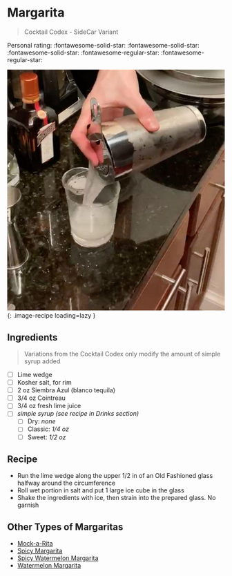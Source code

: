# Margarita

> Cocktail Codex - SideCar Variant

<!-- {cts} rating=3; (User can specify rating on scale of 1-5) -->

Personal rating: :fontawesome-solid-star: :fontawesome-solid-star: :fontawesome-solid-star: :fontawesome-regular-star: :fontawesome-regular-star:

<!-- {cte} -->

<!-- {cts} name_image=margarita.jpg; (User can specify image name) -->

![margarita.jpg](./margarita.jpg){: .image-recipe loading=lazy }

<!-- {cte} -->

## Ingredients

> Variations from the Cocktail Codex only modify the amount of simple syrup added

- [ ] Lime wedge
- [ ] Kosher salt, for rim
- [ ] 2 oz Siembra Azul (blanco tequila)
- [ ] 3/4 oz Cointreau
- [ ] 3/4 oz fresh lime juice
- [ ] *simple syrup (see recipe in Drinks section)*
    - [ ] Dry: *none*
    - [ ] Classic: *1/4 oz*
    - [ ] Sweet: *1/2 oz*

## Recipe

- Run the lime wedge along the upper 1/2 in of an Old Fashioned glass halfway around the circumference
- Roll wet portion in salt and put 1 large ice cube in the glass
- Shake the ingredients with ice, then strain into the prepared glass. No garnish

## Other Types of Margaritas

- [Mock-a-Rita](./mock-a-rita.md)
- [Spicy Margarita](./spicy_margarita.md)
- [Spicy Watermelon Margarita](./spicy_watermelon_margarita.md)
- [Watermelon Margarita](./watermelon_margarita.md)
